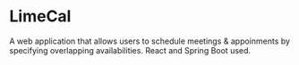 # LimeCal
A web application that allows users to schedule meetings &amp; appoinments by specifying overlapping availabilities. React and Spring Boot used.
